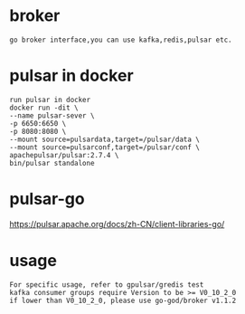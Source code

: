 # broker
    
    go broker interface,you can use kafka,redis,pulsar etc.

# pulsar in docker

    run pulsar in docker
    docker run -dit \
    --name pulsar-sever \
    -p 6650:6650 \
    -p 8080:8080 \
    --mount source=pulsardata,target=/pulsar/data \
    --mount source=pulsarconf,target=/pulsar/conf \
    apachepulsar/pulsar:2.7.4 \
    bin/pulsar standalone

# pulsar-go
https://pulsar.apache.org/docs/zh-CN/client-libraries-go/

# usage

    For specific usage, refer to gpulsar/gredis test
    kafka consumer groups require Version to be >= V0_10_2_0
    if lower than V0_10_2_0, please use go-god/broker v1.1.2
